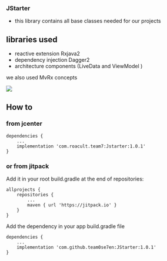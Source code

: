 ### JStarter

- this library contains all base classes needed for our projects

## libraries used 
- reactive extension Rxjava2
- dependency injection Dagger2
- architecture components (LiveData and ViewModel )

we also used MvRx concepts

[![](https://jitpack.io/v/team0se7en/JStarter.svg)](https://jitpack.io/#team0se7en/JStarter)

## How to
### from jcenter

```Gradle
dependencies {
	...
    implementation 'com.roacult.team7:Jstarter:1.0.1'
}
```
### or from jitpack

Add it in your root build.gradle at the end of repositories:
```Gradle
allprojects {
	repositories {
		...
		maven { url 'https://jitpack.io' }
	}
}
```
Add the dependency in your app build.gradle file
```Gradle
dependencies {
	...
    implementation 'com.github.team0se7en:JStarter:1.0.1'
}
```
